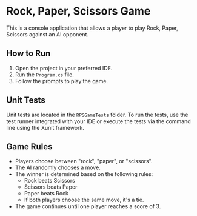 # Rock, Paper, Scissors Game

This is a console application that allows a player to play Rock, Paper, Scissors against an AI opponent.

## How to Run

1. Open the project in your preferred IDE.
2. Run the `Program.cs` file.
3. Follow the prompts to play the game.

## Unit Tests

Unit tests are located in the `RPSGameTests` folder. To run the tests, use the test runner integrated with your IDE or execute the tests via the command line using the Xunit framework.

## Game Rules

- Players choose between "rock", "paper", or "scissors".
- The AI randomly chooses a move.
- The winner is determined based on the following rules:
  - Rock beats Scissors
  - Scissors beats Paper
  - Paper beats Rock
  - If both players choose the same move, it's a tie.
- The game continues until one player reaches a score of 3.
